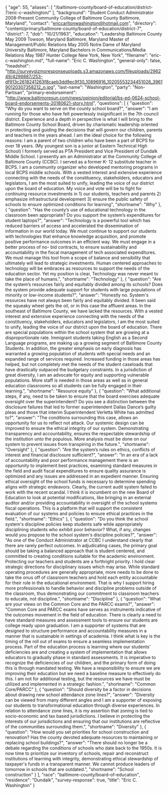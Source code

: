 {
  "age": 55,
  "aliases": [
    "/baltimore-county/board-of-education/district-7/eric-c-washington/"
  ],
  "background": "Student Conduct Administrator 2008-Present Community College of Baltimore County Baltimore, Maryland",
  "contact": "ericcarltonwashington@hotmail.com",
  "directory": "content/primary/baltimore-county/board-of-education/district-7",
  "district": 7,
  "dob": "10/21/1963",
  "education": "Leadership Baltimore County May 2009 Towson, Maryland Baltimore, Maryland Master of Management/Public Relations May 2005 Notre Dame of Maryland University Baltimore, Maryland Bachelors in Communications/Media Relations May 1987 Hunter College New York, New York",
  "filename": "eric-c-washington.md",
  "full-name": "Eric C. Washington",
  "general-only": false,
  "headshot": "http://surveygizmoresponseuploads.s3.amazonaws.com/fileuploads/296249/4299887/253-df913c2618241263f8caeb3dd9ec9f30_10896916_10205553234451026_396190120307358212_n.jpg",
  "last-name": "Washington",
  "party": "Non-Partisan",
  "primary-endorsement": "http://www.baltimoresun.com/news/opinion/editorial/bs-ed-0624-school-board-endorsements-20180621-story.html",
  "questions": [
    {
      "question": "Why do you want to serve on the county school board?",
      "answer": "I am running for those who have felt powerlessly insignificant in the 7th council district.   Experience and a depth in perspective is what I will bring to the Baltimore County School Board, driven by charismatic leadership oriented in protecting and guiding the decisions that will govern our children, parents and teachers in the years ahead. I am the ideal choice for the following reasons:  I am a parent of two children who have been a part of BCPS for over 18 years. (My youngest son is a junior at Eastern Technical High School) I formerly served as PTA President and Vice President of Dundalk Middle School. I presently am an Administrator at the Community College of Baltimore County (CCBC). I served as a former K- 12 substitute teacher in BCPS. I am a community organizer who developed mentoring programs in local BCPS middle schools.  With a vested interest and extensive experience connecting with the needs of the constituency, stakeholders, educators and legislators, I am the most suited to unify, leading the voice of our district upon the board of education. My voice and vote will be to fight for continuing resource investments in 1) our students, teachers and parents 2) emphasize infrastructural development 3) ensure the public safety of schools to ensure optimized conditions for learning",
      "shortname": "Why"
    },
    {
      "question": "Has the county’s use of educational technology in the classroom been appropriate? Do you support the system’s expenditures for student laptops?",
      "answer": "Technology is a powerful tool which has reduced barriers of access and accelerated the dissemination of information in our world today. We must continue to support our students with technologies that enhance knowledge acquisition, and promote positive performance outcomes in an efficient way.  We must engage in a better process of no- bid contracts, to ensure sustainability and accountability in the fiscal management of tech associated expenditures. We must manage this tool from a scope of balance and sensibility that ultimately will lead to strategic investments.  Human centered approaches to technology will be embraces as resources to support the needs of the education sector. Yet my position is clear, Technology was never meant to take the place of humans.",
      "shortname": "Technology"
    },
    {
      "question": "Are the system’s resources fairly and equitably divided among its schools? Does the system provide adequate support for students with large populations of minority or low-income students?",
      "answer": "Honestly no.  System's resources have not always been fairly and equitably divided. It been said the squeaky wheel gets the oil, or in this case the affluent areas.  In the southeast of Baltimore County, we have lacked the resources. With a vested interest and extensive experience connecting with the needs of the constituency, stakeholders, educators and legislators, I am the most suited to unify, leading the voice of our district upon the board of education.   There are special populations within the school system that are growing at a disproportionate rate. Immigrant students taking English as a Second Language programs, are making up a growing segment of Baltimore County Students. In addition, the greater emphasis on early diagnosis has warranted a growing population of students with special needs and an expanded range of services required. Increased funding in those areas has helped, but not completely met the needs of the student caseloads that have drastically outpaced the budgetary constraints. In a jurisdiction of great diversity, I am an advocate for equity and supporting vulnerable populations. More staff is needed in those areas as well as in general education classrooms so all students can be fully engaged in their learning.",
      "shortname": "Resource equity"
    },
    {
      "question": "What additional steps, if any, need to be taken to ensure that the board exercises adequate oversight over the superintendent? Do you see a distinction between the disclosure failures that led to former superintendent Dallas Dance’s guilty pleas and those that interim Superintendent Verletta White has admitted to?",
      "answer": "The conditions surrounding this case, allows an opportunity for us to reflect not attack. Our systemic design can be improved to ensure the ethical integrity of our system.  Demonstrating transparency and accountability, ensures the respectable stewardship of the institution unto the populous. More analysis must be done on our system to prevent issues from transpiring in the future.",
      "shortname": "Oversight"
    },
    {
      "question": "Are the system’s rules on ethics, conflicts of interest and financial disclosure sufficient?",
      "answer": "In an era of a lack of accountability and poor performance management there is an opportunity to implement best practices, examining standard measures in the field and audit fiscal expenditures to ensure quality assurance is optimized and any issues are addressed in an expedient manner. Ensuring ethical oversight of the school funds is necessary to determine spending aligns with strategic endeavors. Clearly, the current audit system failed to work with the recent scandal. I think it is incumbent on the new Board of Education to look at potential modifications, like bringing in an external auditor and/or providing accountability in oversight of the school systems fiscal operations. This is a platform that will support the consistent evaluation of our systems and policies to ensure ethical practices in the field.",
      "shortname": "Ethics"
    },
    {
      "question": "Do you think the school system's discipline policies keep students safe while appropriately disciplining students who exhibit poor behavior? What, if any, changes would you propose to the school system's discipline policies?",
      "answer": "As one of the Conduct Administrator at CCBC I understand clearly that there are rarely perfect outcomes.  In adjudicating cases, the primary goal should be taking a balanced approach that is student centered, and committed to creating conditions suitable for the academic environment. Protecting our teachers and students are a forthright priority.  I hold clear strategic directions for disciplinary issues which may arise. While standard operating procedures are generally appropriate, more needs to be done to take the onus off of classroom teachers and hold each entity accountable for their role in the educational environment. That is why I support hiring more professionals to handle behavior and discipline problems outside of the classroom, thus demonstrating our commitment to classroom teachers to educate, not discipline.",
      "shortname": "Discipline"
    },
    {
      "question": "What are your views on the Common Core and the PARCC exams?",
      "answer": "Common Core and PARCC exams have serves as instruments indicative of the outcomes movement in the field of education. There is clearly a need to have standard measures and assessment tools to ensure our students are college ready upon graduation. I am a supporter of systems that are designed to structure performance and accountability measures in a manner that is sustainable in settings of academia. I think what is key is the timing of the roll out of exams to ensure a seamless implementation process. Part of the education process is learning where our students' deficiencies are and creating a system of implementation that allows educators to gradually phase in standard assessments. It is imperative to recognize the deficiencies of our children, and the primary form of doing this is through mandated testing. We have a responsibility to ensure we are improving their education but we need a baseline measure to effectively do this. I am not for additional testing, but the resources we have must be utilized and implemented in a strategic fashion.",
      "shortname": "Common Core/PARCC"
    },
    {
      "question": "Should diversity be a factor in decisions about drawing new school attendance zone lines?",
      "answer": "Diversity can be viewed from many different angles and I am a supporter of exposing our students to transformational education through diverse experiences. In relation to attendance zone lines, it is my assertion that zoning is tied to socio-economic and tax based jurisdictions. I believe in protecting the interests of our jurisdictions and ensuring that our institutions are reflective of the communities surrounding them.",
      "shortname": "Diversity"
    },
    {
      "question": "How would you set priorities for school construction and renovation? Has the county devoted adequate resources to maintaining or replacing school buildings?",
      "answer": "There should no longer be a debate regarding the conditions of schools who date back to the 1950s.   It is now time to prioritize our inventory of schools, repair and reconstruct institutions of learning with integrity, demonstrating ethical stewardship of taxpayer's funds in a transparent manner. We cannot produce leaders of tomorrow in schools that are outdated.",
      "shortname": "School construction"
    }
  ],
  "race": "baltimore-county/board-of-education",
  "residence": "Dundalk",
  "survey-response": true,
  "title": "Eric C. Washington"
}
